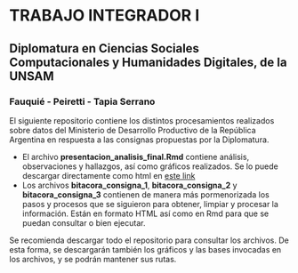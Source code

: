 # TRABAJO INTEGRADOR I

## Diplomatura en Ciencias Sociales Computacionales y Humanidades Digitales, de la UNSAM

### Fauquié - Peiretti - Tapia Serrano

El siguiente repositorio contiene los distintos procesamientos realizados sobre datos del Ministerio de Desarrollo Productivo de la República Argentina en respuesta a las consignas propuestas por la Diplomatura.

- El archivo **presentacion_analisis_final.Rmd** contiene análisis, observaciones y hallazgos, así como gráficos realizados. Se lo puede descargar directamente como html en [este link](https://drive.google.com/file/d/1uF8SbLKFBxHzGck60jFBYn8tLX0wNTf0/view?usp=drive_link)
- Los archivos **bitacora_consigna_1**, **bitacora_consigna_2** y **bitacora_consigna_3** contienen de manera más pormenorizada los pasos y procesos que se siguieron para obtener, limpiar y procesar la información. Están en formato HTML así como en Rmd para que se puedan consultar o bien ejecutar.

Se recomienda descargar todo el repositorio para consultar los archivos. De esta forma, se descargarán también los gráficos y las bases invocadas en los archivos, y se podrán mantener sus rutas.
